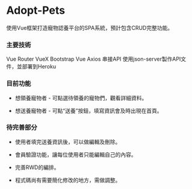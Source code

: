 # Adopt-Pets


使用Vue框架打造寵物認養平台的SPA系統，預計包含CRUD完整功能。

### 主要技術

Vue Router
VueX
Bootstrap Vue
Axios 串接API
使用json-server製作API文件，並部署到Heroku


### 目前功能

* 想領養寵物者 - 可點選待領養的寵物們，觀看詳細資料。

* 想送養寵物者 - 可點“送養”按鈕，填寫資訊會及時出現在首頁。


### 待完善部分

* 使用者填完送養資訊後，可以做編輯及刪除。

* 會員驗證功能，讓每位使用者只能編輯自己的內容。

* 完善RWD的編排。

* 程式碼尚有需要簡化修改的地方，需做調整。
